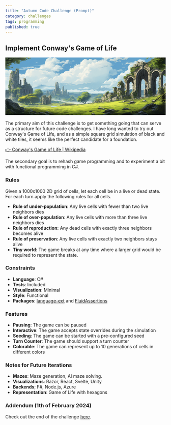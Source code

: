 ```yaml
---
title: "Autumn Code Challenge (Prompt)"
category: challenges
tags: programming
published: true
---
```


## Implement Conway's Game of Life

![  ](/assets/conways-game-of-life--masthead.png)

The primary aim of this challenge is to get something going that can serve as a
structure for future code challenges. I have long wanted to try out Conway's
Game of Life, and as a simple square grid simulation of black and white tiles,
it seems like the perfect candidate for a foundation. 

[👉 Conway's Game of Life \| Wikipedia](https://en.wikipedia.org/wiki/Conway%27s_Game_of_Life)

The secondary goal is to rehash game programming and to experiment a bit with
functional programming in C#.

### Rules

Given a 1000x1000 2D grid of cells, let each cell be in a live or dead state.  
For each turn apply the following rules for all cells.  

* **Rule of under-population**: Any live cells with fewer than two live neighbors
  dies
* **Rule of over-population**: Any live cells with more than three live neighbors
  dies
* **Rule of reproduction:** Any dead cells with exactly three neighbors becomes
  alive
* **Rule of preservation**: Any live cells with exactly two neighbors stays
  alive
* **Tiny world**: The game breaks at any time where a larger grid would be
  required to represent the state.

### Constraints 

* **Language**: C#
* **Tests**: Included
* **Visualization**: Minimal
* **Style**: Functional
* **Packages**: [language-ext](https://github.com/louthy/language-ext) and [FluidAssertions](https://fluentassertions.com/)
<!-- * (Alternatives Nullable.Extensions, CSharpFunctionalExtensions) -->

### Features

* **Pausing**: The game can be paused
* **Interactive**: The game accepts state overrides during the simulation
* **Seeding**: The game can be started with a pre-configured seed
* **Turn Counter**: The game should support a turn counter
* **Colorable**: The game can represent up to 10 generations of cells in different colors

### Notes for Future Iterations

* **Mazes**: Maze generation, AI maze solving.
* **Visualizations**: Razor, React, Svelte, Unity
* **Backends**; F#, Node.js, Azure
* **Representation**: Game of Life with hexagons

### Addendum (1th of February 2024)

Check out the end of the challenge [here](https://tugend.github.io/challenges/2024/02/01/autumn-code-challenge-conclusion.html).